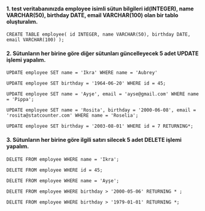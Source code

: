 #### 1. test veritabanınızda employee isimli sütun bilgileri id(INTEGER), name VARCHAR(50), birthday DATE, email VARCHAR(100) olan bir tablo oluşturalım.
`CREATE TABLE employee(
	id INTEGER,
	name VARCHAR(50),
	birthday DATE,
	email VARCHAR(100)
);`

#### 2. Sütunların her birine göre diğer sütunları güncelleyecek 5 adet UPDATE işlemi yapalım.
`UPDATE employee
SET name = 'Ikra'
WHERE name = 'Aubrey'`

`UPDATE employee
SET birthday = '1964-06-20'
WHERE id = 45;`

`UPDATE employee
SET name = 'Ayşe',
	  email = 'ayse@gmail.com'
WHERE name = 'Pippa';	`

`UPDATE employee
SET name = 'Rosita',
	birthday = '2000-06-08',
	email = 'rosita@statcounter.com'
WHERE name = 'Roselia';`

`UPDATE employee
SET birthday = '2003-08-01'
WHERE id = 7
RETURNING*;`

#### 3. Sütunların her birine göre ilgili satırı silecek 5 adet DELETE işlemi yapalım.
`DELETE FROM employee
WHERE name = 'Ikra';`

`DELETE FROM employee
WHERE id = 45;`

`DELETE FROM employee
WHERE name = 'Ayşe';`

`DELETE FROM employee
WHERE birthday > '2000-05-06'
RETURNING * ;`

`DELETE FROM employee
WHERE birthday > '1979-01-01'
RETURNING *;`

